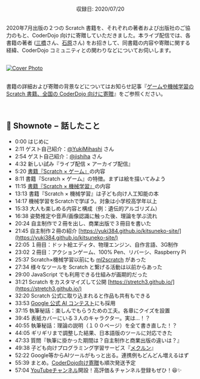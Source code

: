 <div style="text-align: center;">収録日: 2020/07/20</div><br>

2020年7月出版の２つの Scratch 書籍を、それぞれの著者および出版社のご協力のもと、CoderDojo 向けに寄贈していただきました。本ライブ配信では、各書籍の著者 ([三橋](https://twitter.com/yukimihashi)さん、[石原](https://twitter.com/jishiha)さん) をお招きして、同書籍の内容や寄贈に関する経緯、CoderDojo コミュニティとの関わりなどについてお伺いします。

<div style="margin: 30px auto;"><a href="https://www.youtube.com/watch?v=AKLyGASJXvw"><img src="/podcasts/18.jpg" alt="Cover Photo"></a></div>

書籍の詳細および寄贈の背景などについてはお知らせ記事『[ゲームや機械学習の Scratch 書籍、全国の CoderDojo 向けに寄贈](https://news.coderdojo.jp/2020/07/19/scratch-books-for-coderdojo/)』をご参照ください。

<br>

## 📝 Shownote − 話したこと

- 0:00 はじめに
- 2:11 ゲスト自己紹介：[@YukiMihashi](https://twitter.com/yukimihashi) さん
- 2:54 ゲスト自己紹介：[@jishiha](https://twitter.com/jishiha) さん
- 4:32 新しい試み『ライブ配信 × アーカイブ配信』
- 5:20 [書籍『Scratch × ゲーム』](https://book.impress.co.jp/books/1120101018)の内容
- 8:11 書籍『Scratch × ゲーム』の特徴。まずは絵を描いてみよう
- 11:15 [書籍『Scratch × 機械学習』](https://www.oreilly.co.jp/books/9784873119182/)の内容
- 13:13 書籍『Scratch × 機械学習』は子ども向け人工知能の本
- 14:17 機械学習をScratchで学ぼう。対象は小学校高学年以上
- 15:33 大人も楽しめる内容と構成（例：遺伝的アルゴリズム）
- 16:38 姿勢推定や音声/画像認識に触った後、理論を学ぶ流れ
- 20:24 自主制作で２冊を出し、商業出版で３冊目を書いた
- 21:45 自主制作２冊の紹介 [https://yuki384.github.io/kitsuneko-site/](https://yuki384.github.io/kitsuneko-site/)
- 22:05 １冊目：ドット絵エディタ、物理エンジン、自作言語、3G制作
- 23:02 ２冊目：アクションゲーム、100% Pen、リバーシ、Raspberry Pi
- 25:37 Scratch×機械学習以前にも [ml2scratch](https://github.com/champierre/ml2scratch) があった
- 27:34 様々なツールを Scratch と繋げる活動は以前からあった
- 29:00 JavaScript でも利用できる仕組みが画期的だった
- 31:21 Scratch をカスタマイズして公開 [https://stretch3.github.io/](https://stretch3.github.io/)
- 32:20 Scratch 公式に取り込まれると作品も共有もできる
- 33:53 [Google 公式 AI コンテスト](https://campaigns.google.co.jp/kids_ai/)にも採用
- 37:15 執筆秘話：楽しんでもらうための工夫。各章にクイズを設置
- 39:45 表紙カバーにいる３人のキャラクター。実は...！？
- 40:55 執筆秘話：理論の説明（１００ページ）を全て書き直した！？
- 44:05 ギリギリまで調整した結果、日本語版のツールに対応できた
- 47:33 質問『執筆に掛かった期間は？自主制作と商業出版の違いは？』
- 49:38 子ども向けプログラミング学習サービス『[メクルン](https://mekurun.com/)』
- 52:22 Google等からAIツールがもっと出る。連携例もどんどん増えるはず
- 55:39 まとめ。[CoderDojo向け寄贈](https://news.coderdojo.jp/2020/07/19/scratch-books-for-coderdojo/)も順次発送予定
- 57:04 [YouTubeチャンネル](https://youtube.com/coderdojojapan)開設！高評価＆チャンネル登録もぜひ！😆✨


